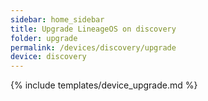 ```yaml
---
sidebar: home_sidebar
title: Upgrade LineageOS on discovery
folder: upgrade
permalink: /devices/discovery/upgrade
device: discovery
---
```

{% include templates/device_upgrade.md %}
